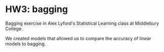# HW3: bagging
Bagging exercise in Alex Lyford's Statistical Learning class at Middlebury College. 

We created models that allowed us to compare the accuracy of linear models to bagging.
